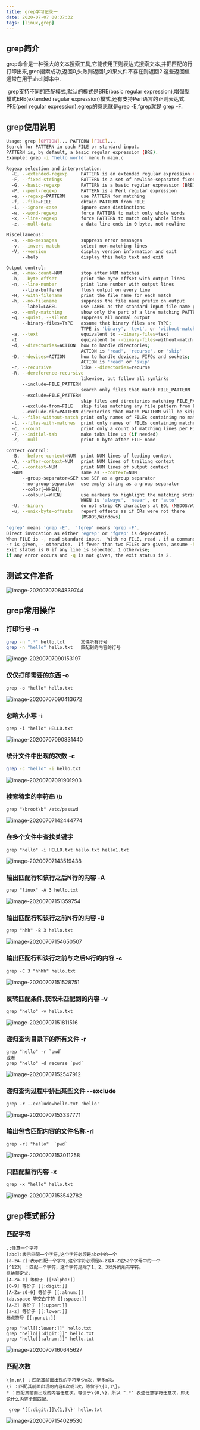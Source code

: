 ```yaml
---
title: grep学习记录一
date: 2020-07-07 08:37:32
tags: [linux,grep]
---
```




## grep简介

​	grep命令是一种强大的文本搜索工具,它能使用正则表达式搜索文本,并把匹配的行打印出来,grep搜索成功,返回0,失败则返回1,如果文件不存在则返回2.这些返回值通常在用于shell脚本中.

​	grep支持不同的匹配模式,默认的模式是BRE(basic regular expression),增强型模式ERE(extended regular expression)模式,还有支持Perl语言的正则表达式PRE(perl regular expression).egrep的意思就是grep -E,fgrep就是 grep -F.

## grep使用说明

```bash
Usage: grep [OPTION]... PATTERN [FILE]...
Search for PATTERN in each FILE or standard input.
PATTERN is, by default, a basic regular expression (BRE).
Example: grep -i 'hello world' menu.h main.c

Regexp selection and interpretation:
  -E, --extended-regexp     PATTERN is an extended regular expression (ERE)
  -F, --fixed-strings       PATTERN is a set of newline-separated fixed strings
  -G, --basic-regexp        PATTERN is a basic regular expression (BRE)
  -P, --perl-regexp         PATTERN is a Perl regular expression
  -e, --regexp=PATTERN      use PATTERN for matching
  -f, --file=FILE           obtain PATTERN from FILE
  -i, --ignore-case         ignore case distinctions
  -w, --word-regexp         force PATTERN to match only whole words
  -x, --line-regexp         force PATTERN to match only whole lines
  -z, --null-data           a data line ends in 0 byte, not newline

Miscellaneous:
  -s, --no-messages         suppress error messages
  -v, --invert-match        select non-matching lines
  -V, --version             display version information and exit
      --help                display this help text and exit

Output control:
  -m, --max-count=NUM       stop after NUM matches
  -b, --byte-offset         print the byte offset with output lines
  -n, --line-number         print line number with output lines
      --line-buffered       flush output on every line
  -H, --with-filename       print the file name for each match
  -h, --no-filename         suppress the file name prefix on output
      --label=LABEL         use LABEL as the standard input file name prefix
  -o, --only-matching       show only the part of a line matching PATTERN
  -q, --quiet, --silent     suppress all normal output
      --binary-files=TYPE   assume that binary files are TYPE;
                            TYPE is 'binary', 'text', or 'without-match'
  -a, --text                equivalent to --binary-files=text
  -I                        equivalent to --binary-files=without-match
  -d, --directories=ACTION  how to handle directories;
                            ACTION is 'read', 'recurse', or 'skip'
  -D, --devices=ACTION      how to handle devices, FIFOs and sockets;
                            ACTION is 'read' or 'skip'
  -r, --recursive           like --directories=recurse
  -R, --dereference-recursive
                            likewise, but follow all symlinks
      --include=FILE_PATTERN
                            search only files that match FILE_PATTERN
      --exclude=FILE_PATTERN
                            skip files and directories matching FILE_PATTERN
      --exclude-from=FILE   skip files matching any file pattern from FILE
      --exclude-dir=PATTERN directories that match PATTERN will be skipped.
  -L, --files-without-match print only names of FILEs containing no match
  -l, --files-with-matches  print only names of FILEs containing matches
  -c, --count               print only a count of matching lines per FILE
  -T, --initial-tab         make tabs line up (if needed)
  -Z, --null                print 0 byte after FILE name

Context control:
  -B, --before-context=NUM  print NUM lines of leading context
  -A, --after-context=NUM   print NUM lines of trailing context
  -C, --context=NUM         print NUM lines of output context
  -NUM                      same as --context=NUM
      --group-separator=SEP use SEP as a group separator
      --no-group-separator  use empty string as a group separator
      --color[=WHEN],
      --colour[=WHEN]       use markers to highlight the matching strings;
                            WHEN is 'always', 'never', or 'auto'
  -U, --binary              do not strip CR characters at EOL (MSDOS/Windows)
  -u, --unix-byte-offsets   report offsets as if CRs were not there
                            (MSDOS/Windows)

'egrep' means 'grep -E'.  'fgrep' means 'grep -F'.
Direct invocation as either 'egrep' or 'fgrep' is deprecated.
When FILE is -, read standard input.  With no FILE, read . if a command-line
-r is given, - otherwise.  If fewer than two FILEs are given, assume -h.
Exit status is 0 if any line is selected, 1 otherwise;
if any error occurs and -q is not given, the exit status is 2.
```

## 测试文件准备

![image-20200707084839744](grep_normal/image-20200707084839744.png)

## grep常用操作

### 打印行号	-n

```bash
grep -n ".*" hello.txt		文件所有行号
grep -n "hello" hello.txt 	匹配到的内容的行号
```

![image-20200707090153197](grep_normal/image-20200707090153197.png)

### 仅仅打印需要的东西	-o

```ba
grep -o "hello" hello.txt
```

![image-20200707090413672](grep_normal/image-20200707090413672.png)

### 忽略大小写	-i

```ba
grep -i "hello" HELLO.txt
```

![image-20200707090831440](grep_normal/image-20200707090831440.png)

### 统计文件中出现的次数	-c

```bash
grep -c "hello" -i hello.txt
```

![image-20200707091901903](grep_normal/image-20200707091901903.png)

### 搜索特定的字符串 \b

```ba
grep "\broot\b" /etc/passwd
```

![image-20200707142444774](grep_normal/image-20200707142444774.png)

### 在多个文件中查找关键字

```ba
grep "hello" -i HELLO.txt hello.txt hello1.txt 
```

![image-20200707143519438](grep_normal/image-20200707143519438.png)

### 输出匹配行和该行之后N行的内容	-A

```ba
grep "linux" -A 3 hello.txt
```

![image-20200707151359754](grep_normal/image-20200707151359754.png)

### 输出匹配行和该行之前N行的内容	-B

```ba
grep "hhh" -B 3 hello.txt
```

![image-20200707154650507](grep_normal/image-20200707154650507.png)

### 输出匹配行和该行之前与之后N行的内容	-c

```ba
grep -C 3 "hhhh" hello.txt
```

![image-20200707151528751](grep_normal/image-20200707151528751.png)

### 反转匹配条件,获取未匹配到的内容	-v

```ba
grep "hello" -v hello.txt 
```

![image-20200707151811516](grep_normal/image-20200707151811516.png)

### 递归查询目录下的所有文件	-r

```ba
grep "hello" -r `pwd`
或者
grep "hello" -d recurse `pwd`
```



![image-20200707152547912](grep_normal/image-20200707152547912.png)

### 递归查询过程中排出某些文件	--exclude

```ba
grep -r --exclude=hello.txt 'hello'
```

![image-20200707153337771](grep_normal/image-20200707153337771.png)

### 输出包含匹配内容的文件名称	-rl

```ba
grep -rl "hello"  `pwd`
```

![image-20200707153011258](grep_normal/image-20200707153011258.png)

### 只匹配整行内容	-x

```ba
grep -x "hello" hello.txt
```



![image-20200707153542782](grep_normal/image-20200707153542782.png)



## grep模式部分

### 匹配字符

```te
.:任意一个字符
[abc]:表示匹配一个字符,这个字符必须是abc中的一个
[a-zA-Z]:表示匹配一个字符,这个字符必须是a-z或A-Z这52个字母中的一个
[^123] ：匹配一个字符，这个字符是除了1、2、3以外的所有字符。
系统预定义:
[A-Za-z] 等价于 [[:alpha:]]
[0-9] 等价于 [[:digit:]]
[A-Za-z0-9] 等价于 [[:alnum:]]
tab,space 等空白字符 [[:space:]]
[A-Z] 等价于 [[:upper:]]
[a-z] 等价于 [[:lower:]]
标点符号 [[:punct:]]
```

```ba
grep "hell[[:lower:]]" hello.txt
grep "hello[[:digit:]]" hello.txt 
grep "hello[[:alnum:]]" hello.txt 
```

![image-20200707160645627](grep_normal/image-20200707160645627.png)

### 匹配次数

```te
\{m,n\} ：匹配其前面出现的字符至少m次，至多n次。
\? ：匹配其前面出现的内容0次或1次，等价于\{0,1\}。
* ：匹配其前面出现的内容任意次，等价于\{0,\}，所以 ".*" 表述任意字符任意次，即无论什么内容全部匹配。
```

```ba
 grep '[[:digit:]]\{1,3\}' hello.txt
```

![image-20200707154029530](grep_normal/image-20200707154029530.png)